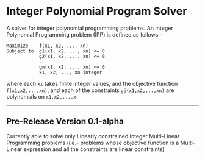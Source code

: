 Integer Polynomial Program Solver
=================================

A solver for integer polynomial programming problems.
An Integer Polynomial Programming problem (IPP) is defined as follows -

```
Maximize    f(x1, x2, ..., xn)
Subject to  g1(x1, x2, ..., xn) <= 0
            g2(x1, x2, ..., xn) <= 0
            ...
            gm(x1, x2, ..., xn) <= 0
            x1, x2, ..., xn integer
```

where each `xi` takes finite integer values, and the objective function `f(x1,x2,...,xn)`, and each of the constraints `gj(x1,x2,...,xn)` are polynomials on `x1,x2,...,x`

********************************************************************************

Pre-Release Version 0.1-alpha
-----------------------------

Currently able to solve only Linearly constrained Integer Multi-Linear Programming problems (i.e.- problems whose objective function is a Multi-Linear expression and all the constraints are linear constraints)
